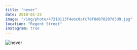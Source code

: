 ```yaml
---
title: "never"
date: 2018-01-25
image: "/img/photo/47210113f4ebc0afc78f0d070207d5d9.jpg"
location: "Regent Street"
instagram: true
---
```


![never](/img/photo/47210113f4ebc0afc78f0d070207d5d9.jpg)
